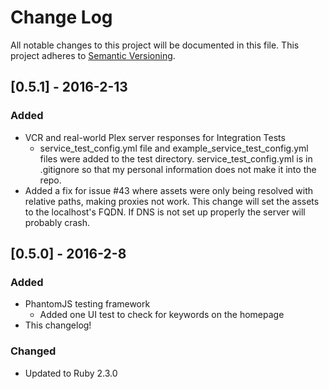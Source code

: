 # Change Log
All notable changes to this project will be documented in this file.
This project adheres to [Semantic Versioning](http://semver.org/).

## [0.5.1] - 2016-2-13
### Added
- VCR and real-world Plex server responses for Integration Tests
  - service_test_config.yml file and example_service_test_config.yml files were added to the test directory. 
  service_test_config.yml is in .gitignore so that my personal information does not make it into the repo.
- Added a fix for issue #43 where assets were only being resolved with relative paths, making proxies not work. 
This change will set the assets to the localhost's FQDN. If DNS is not set up properly the server will probably crash.

## [0.5.0] - 2016-2-8
### Added
- PhantomJS testing framework
  - Added one UI test to check for keywords on the homepage
- This changelog!

### Changed
- Updated to Ruby 2.3.0

